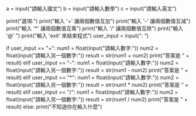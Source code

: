 a = input("請輸入國文")
b = input("請輸入數學")
c = input("請輸入英文")



print("選項:")
print("輸入 '+' 讓兩個數值互加")
print("輸入 '-' 讓兩個數值互減")
print("輸入 '*' 讓兩個數值互乘")
print("輸入 '/' 讓兩個數值互除")
print("輸入 '@'              ")
print("輸入 'exit' 來結束程式")
user_input = input(": ")
    
if user_input == "+":
      num1 = float(input("請輸入數字:"))
      num2 = float(input("請輸入另一個數字:"))
      result = str(num1 + num2)
      print("答案是 " + result)
elif user_input == "-":
      num1 = float(input("請輸入數字:"))
      num2 = float(input("請輸入另一個數字:"))
      result = str(num1 - num2)
      print("答案是 " + result)
elif user_input == "*":
      num1 = float(input("請輸入數字:"))
      num2 = float(input("請輸入另一個數字:"))
      result = str(num1 * num2)
      print("答案是 " + result)
elif user_input == "/":
      num1 = float(input("請輸入數字:"))
      num2 = float(input("請輸入另一個數字:"))
      result = str(num1 / num2)
      print("答案是 " + result)
else:
      print("不知道你在輸入什麼")  
